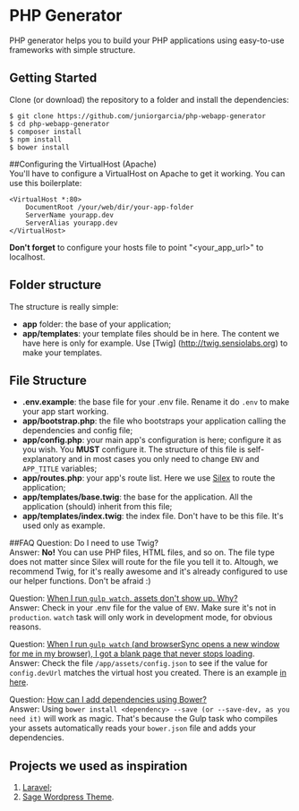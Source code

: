 # PHP Generator

PHP generator helps you to build your PHP applications using easy-to-use
frameworks with simple structure.

## Getting Started
Clone (or download) the repository to a folder and install the
dependencies:
```
$ git clone https://github.com/juniorgarcia/php-webapp-generator
$ cd php-webapp-generator
$ composer install
$ npm install
$ bower install 
```

##Configuring the VirtualHost (Apache)
<br>You'll have to configure a VirtualHost on Apache to get it working.
You can use this boilerplate:

```
<VirtualHost *:80>
    DocumentRoot /your/web/dir/your-app-folder
    ServerName yourapp.dev
    ServerAlias yourapp.dev
</VirtualHost>
```

**Don't forget** to configure your hosts file to point "<your_app_url>" to localhost.

## Folder structure
The structure is really simple:

* **app** folder: the base of your application;
* **app/templates**: your template files should be in here. The content we have here is only for example. Use [Twig]
(http://twig.sensiolabs.org) to make your templates.

## File Structure
* **.env.example**: the base file for your .env file. Rename it do `.env` to make your app start working.
* **app/bootstrap.php**: the file who bootstraps your application calling the dependencies and config file;
* **app/config.php**: your main app's configuration is here;
configure it as you wish. You **MUST** configure it. The structure of this file is self-explanatory and in most cases
you only need to change `ENV` and `APP_TITLE` variables;
* **app/routes.php**: your app's route list. Here we use [Silex](http://silex.sensiolabs.org/) to route the
application;
* **app/templates/base.twig**: the base for the application. All the application (should) inherit from this file;
* **app/templates/index.twig**: the index file. Don't have to be this file. It's used only as example.



##FAQ
Question: Do I need to use Twig?
<br>Answer: **No!** You can use PHP files, HTML files, and so on. The file type does not matter since Silex will
route for the file you tell it to. Altough, we recommend Twig, for it's really awesome and it's already configured to
use our helper functions. Don't be afraid :)

Question: [When I run `gulp watch`, assets don't show up. Why?](#assets-not-working)
<br>Answer: Check in your .env file for the value of `ENV`. Make sure it's not in `production`. `watch` task will
only work in development mode, for obvious reasons.

Question: [When I run `gulp watch` (and browserSync opens a new window for me in my browser), I got a blank page that
           never stops loading](#gulp-watch-dont-stop-loading-page).
<br>Answer: Check the file `/app/assets/config.json` to see if the value for `config.devUrl` matches the virtual host
you created. There is an example [in here](#configuring-the-virtualhost-apache).

Question: [How can I add dependencies using Bower?](#how-to-add-dependencies-using-bower)
<br>Answer: Using `bower install <dependency> --save (or --save-dev, as you need it)` will work as magic. That's because
the Gulp task who compiles your assets automatically reads your `bower.json` file and adds your dependencies.

## Projects we used as inspiration
1. [Laravel](https://laravel.com/);
2. [Sage Wordpress Theme](https://github.com/roots/sage).